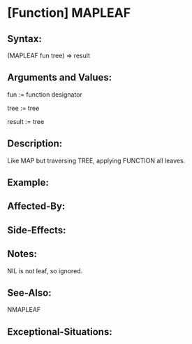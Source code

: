# [Function] MAPLEAF

## Syntax:

(MAPLEAF fun tree) => result

## Arguments and Values:

fun := function designator

tree := tree

result := tree

## Description:
Like MAP but traversing TREE, applying FUNCTION all leaves.

## Example:

## Affected-By:

## Side-Effects:

## Notes:
NIL is not leaf, so ignored.

## See-Also:
NMAPLEAF

## Exceptional-Situations:


